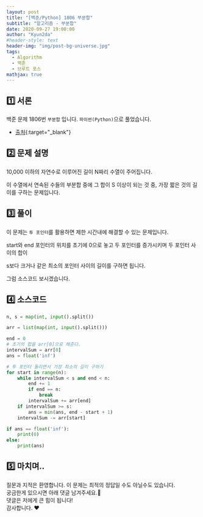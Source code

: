 ```yaml
---
layout: post
title: "[백준/Python] 1806 부분합"
subtitle: "알고리즘 - 부분합"
date: 2020-09-27 19:00:00
author: "Kyun2da"
#header-style: text
header-img: "img/post-bg-universe.jpg"
tags:
  - Algorithm
  - 백준
  - 브루트 포스
mathjax: true
---
```


## 1️⃣ 서론

백준 문제 1806번 `부분합` 입니다. `파이썬(Python)`으로 풀었습니다.

- [출처](https://www.acmicpc.net/problem/1806){:target="\_blank"}

## 2️⃣ 문제 설명

10,000 이하의 자연수로 이루어진 길이 N짜리 수열이 주어집니다.

이 수열에서 연속된 수들의 부분합 중에 그 합이 S 이상이 되는 것 중, 가장 짧은 것의 길이를 구하는 문제입니다.

## 3️⃣ 풀이

이 문제는 `투 포인터`를 활용하면 제한 시간내에 해결할 수 있는 문제입니다.

start와 end 포인터의 위치를 초기에 0으로 놓고 두 포인터를 증가시키며 두 포인터 사이의 합이

s보다 크거나 같은 최소의 포인터 사이의 길이를 구하면 됩니다.

그럼 소스코드 보시겠습니다.

## 4️⃣ 소스코드

```python
n, s = map(int, input().split())

arr = list(map(int, input().split()))

end = 0
# 초기의 합을 arr[0]으로 해준다.
intervalSum = arr[0]
ans = float('inf')

# 투 포인터 돌리면서 가장 최소의 길이 구하기
for start in range(n):
    while intervalSum < s and end < n:
        end += 1
        if end == n:
            break
        intervalSum += arr[end]
    if intervalSum >= s:
        ans = min(ans, end - start + 1)
    intervalSum -= arr[start]

if ans == float('inf'):
    print(0)
else:
    print(ans)
```

## 5️⃣ 마치며..

질문과 지적은 환영합니다. 이 문제는 최적의 정답일 수도 아닐수도 있습니다.  
궁금한게 있으시면 아래 댓글 남겨주세요.🙏  
댓글은 저에게 큰 힘이 됩니다!  
감사합니다. ❤️
